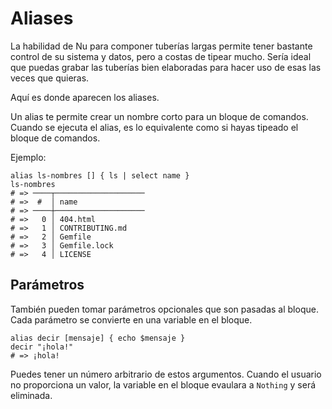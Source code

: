 # Aliases

La habilidad de Nu para componer tuberías largas permite tener bastante control de su sistema y datos, pero a costas de tipear mucho. Sería ideal que puedas grabar las tuberías bien elaboradas para hacer uso de esas las veces que quieras.

Aquí es donde aparecen los aliases.

Un alias te permite crear un nombre corto para un bloque de comandos. Cuando se ejecuta el alias, es lo equivalente como si hayas tipeado el bloque de comandos.

Ejemplo:

```nu
alias ls-nombres [] { ls | select name }
ls-nombres
# => ────┬────────────────────
# =>  #  │ name
# => ────┼────────────────────
# =>   0 │ 404.html
# =>   1 │ CONTRIBUTING.md
# =>   2 │ Gemfile
# =>   3 │ Gemfile.lock
# =>   4 │ LICENSE
```

## Parámetros

También pueden tomar parámetros opcionales que son pasadas al bloque. Cada parámetro se convierte en una variable en el bloque.

```nu
alias decir [mensaje] { echo $mensaje }
decir "¡hola!"
# => ¡hola!
```

Puedes tener un número arbitrario de estos argumentos. Cuando el usuario no proporciona un valor, la variable en el bloque evaulara a `Nothing` y será eliminada.
